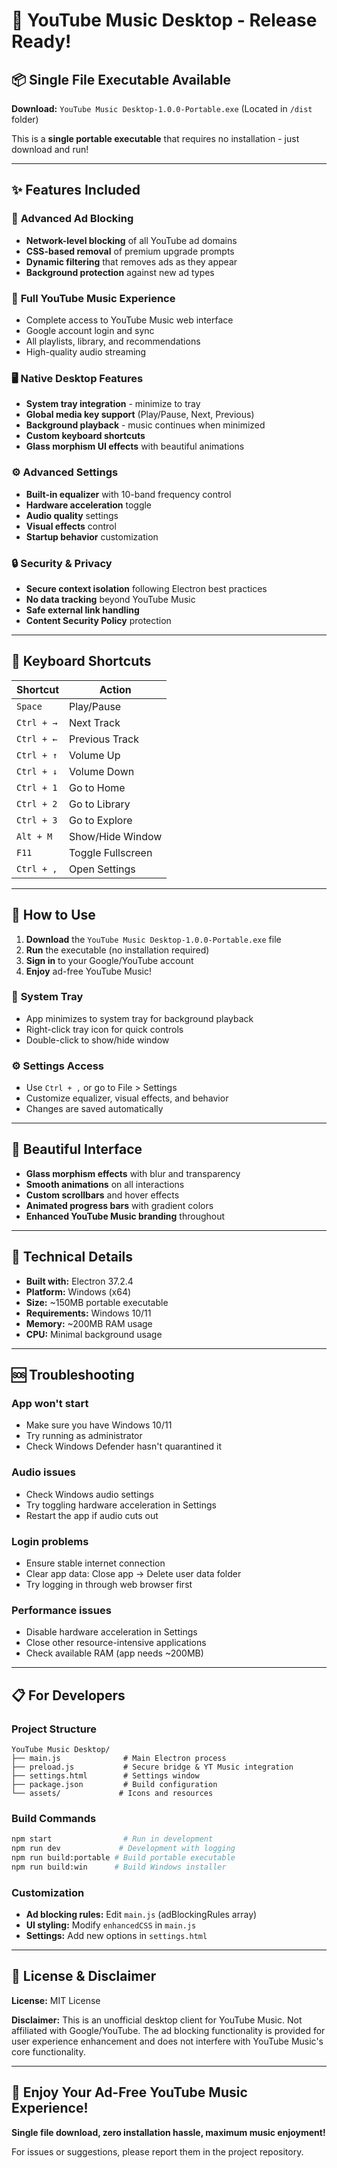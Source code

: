# 🎵 YouTube Music Desktop - Release Ready!

## 📦 **Single File Executable Available**

**Download:** `YouTube Music Desktop-1.0.0-Portable.exe` (Located in `/dist` folder)

This is a **single portable executable** that requires no installation - just download and run!

---

## ✨ **Features Included**

### 🚫 **Advanced Ad Blocking**
- **Network-level blocking** of all YouTube ad domains
- **CSS-based removal** of premium upgrade prompts
- **Dynamic filtering** that removes ads as they appear
- **Background protection** against new ad types

### 🎵 **Full YouTube Music Experience**
- Complete access to YouTube Music web interface
- Google account login and sync
- All playlists, library, and recommendations
- High-quality audio streaming

### 🖥️ **Native Desktop Features**
- **System tray integration** - minimize to tray
- **Global media key support** (Play/Pause, Next, Previous)
- **Background playback** - music continues when minimized
- **Custom keyboard shortcuts**
- **Glass morphism UI effects** with beautiful animations

### ⚙️ **Advanced Settings**
- **Built-in equalizer** with 10-band frequency control
- **Hardware acceleration** toggle
- **Audio quality** settings
- **Visual effects** control
- **Startup behavior** customization

### 🔒 **Security & Privacy**
- **Secure context isolation** following Electron best practices
- **No data tracking** beyond YouTube Music
- **Safe external link handling**
- **Content Security Policy** protection

---

## 🎹 **Keyboard Shortcuts**

| Shortcut | Action |
|----------|--------|
| `Space` | Play/Pause |
| `Ctrl + →` | Next Track |
| `Ctrl + ←` | Previous Track |
| `Ctrl + ↑` | Volume Up |
| `Ctrl + ↓` | Volume Down |
| `Ctrl + 1` | Go to Home |
| `Ctrl + 2` | Go to Library |
| `Ctrl + 3` | Go to Explore |
| `Alt + M` | Show/Hide Window |
| `F11` | Toggle Fullscreen |
| `Ctrl + ,` | Open Settings |

---

## 🚀 **How to Use**

1. **Download** the `YouTube Music Desktop-1.0.0-Portable.exe` file
2. **Run** the executable (no installation required)
3. **Sign in** to your Google/YouTube account
4. **Enjoy** ad-free YouTube Music!

### 📱 **System Tray**
- App minimizes to system tray for background playback
- Right-click tray icon for quick controls
- Double-click to show/hide window

### ⚙️ **Settings Access**
- Use `Ctrl + ,` or go to File > Settings
- Customize equalizer, visual effects, and behavior
- Changes are saved automatically

---

## 🎨 **Beautiful Interface**

- **Glass morphism effects** with blur and transparency
- **Smooth animations** on all interactions
- **Custom scrollbars** and hover effects
- **Animated progress bars** with gradient colors
- **Enhanced YouTube Music branding** throughout

---

## 🔧 **Technical Details**

- **Built with:** Electron 37.2.4
- **Platform:** Windows (x64)
- **Size:** ~150MB portable executable
- **Requirements:** Windows 10/11
- **Memory:** ~200MB RAM usage
- **CPU:** Minimal background usage

---

## 🆘 **Troubleshooting**

### **App won't start**
- Make sure you have Windows 10/11
- Try running as administrator
- Check Windows Defender hasn't quarantined it

### **Audio issues**
- Check Windows audio settings
- Try toggling hardware acceleration in Settings
- Restart the app if audio cuts out

### **Login problems**
- Ensure stable internet connection
- Clear app data: Close app → Delete user data folder
- Try logging in through web browser first

### **Performance issues**
- Disable hardware acceleration in Settings
- Close other resource-intensive applications
- Check available RAM (app needs ~200MB)

---

## 📋 **For Developers**

### **Project Structure**
```
YouTube Music Desktop/
├── main.js              # Main Electron process
├── preload.js           # Secure bridge & YT Music integration
├── settings.html        # Settings window
├── package.json         # Build configuration
└── assets/             # Icons and resources
```

### **Build Commands**
```bash
npm start                # Run in development
npm run dev             # Development with logging
npm run build:portable # Build portable executable
npm run build:win      # Build Windows installer
```

### **Customization**
- **Ad blocking rules:** Edit `main.js` (adBlockingRules array)
- **UI styling:** Modify `enhancedCSS` in `main.js`
- **Settings:** Add new options in `settings.html`

---

## 📄 **License & Disclaimer**

**License:** MIT License

**Disclaimer:** This is an unofficial desktop client for YouTube Music. Not affiliated with Google/YouTube. The ad blocking functionality is provided for user experience enhancement and does not interfere with YouTube Music's core functionality.

---

## 🎉 **Enjoy Your Ad-Free YouTube Music Experience!**

**Single file download, zero installation hassle, maximum music enjoyment!**

For issues or suggestions, please report them in the project repository.
